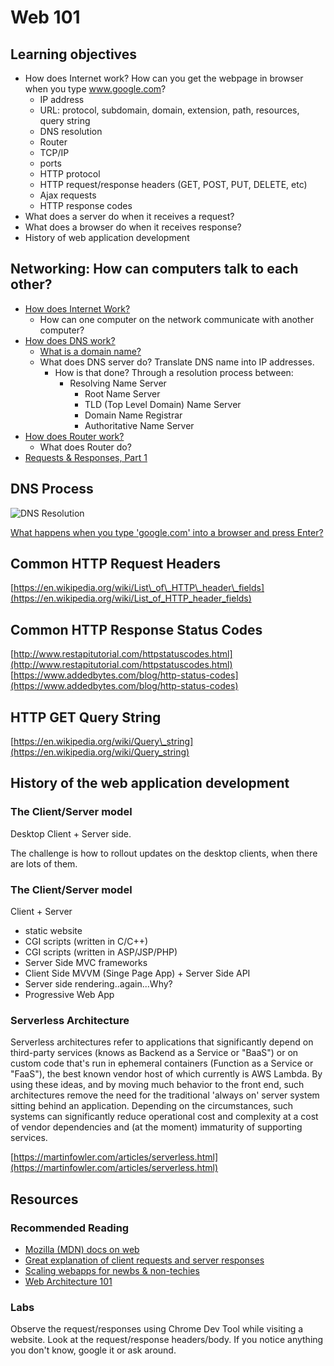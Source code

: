 # Web 101

## Learning objectives

* How does Internet work? How can you get the webpage in browser when you type www.google.com?
  * IP address
  * URL: protocol, subdomain, domain, extension, path, resources, query string
  * DNS resolution
  * Router
  * TCP/IP 
  * ports
  * HTTP protocol
  * HTTP request/response headers \(GET, POST, PUT, DELETE, etc\)
  * Ajax requests
  * HTTP response codes
* What does a server do when it receives a request?
* What does a browser do when it receives response?
* History of web application development     

## Networking: How can computers talk to each other?

* [How does Internet Work?](https://www.youtube.com/watch?v=7_LPdttKXPc)
  * How can one computer on the network communicate with another computer?
* [How does DNS work?](https://www.youtube.com/watch?v=72snZctFFtA)
  * [What is a domain name?](https://8thlight.com/blog/avni-kothari/2018/10/16/domain-name-servers.html)
  * What does DNS server do? Translate DNS name into IP addresses.
    * How is that done? Through a resolution process between:
      * Resolving Name Server
        * Root Name Server
        * TLD \(Top Level Domain\) Name Server
        * Domain Name Registrar 
        * Authoritative Name Server 
* [How does Router work?](https://www.youtube.com/watch?v=f9M6P9IVn7k)
  * What does Router do? 
* [Requests & Responses, Part 1](https://www.youtube.com/watch?v=e4S8zfLdLgQ)

## DNS Process

![DNS Resolution](https://qph.fs.quoracdn.net/main-qimg-38e19cdef7b1ebdbf9bc85430bbc93c1)

[What happens when you type 'google.com' into a browser and press Enter?](https://dev.to/antonfrattaroli/what-happens-when-you-type-googlecom-into-a-browser-and-press-enter-39g8)

## Common HTTP Request Headers

[https://en.wikipedia.org/wiki/List\_of\_HTTP\_header\_fields](https://en.wikipedia.org/wiki/List_of_HTTP_header_fields)

## Common HTTP Response Status Codes

[http://www.restapitutorial.com/httpstatuscodes.html](http://www.restapitutorial.com/httpstatuscodes.html) [https://www.addedbytes.com/blog/http-status-codes](https://www.addedbytes.com/blog/http-status-codes)

## HTTP GET Query String

[https://en.wikipedia.org/wiki/Query\_string](https://en.wikipedia.org/wiki/Query_string)

## History of the web application development

### The Client/Server model

Desktop Client + Server side.

The challenge is how to rollout updates on the desktop clients, when there are lots of them.

### The Client/Server model

Client + Server

* static website
* CGI scripts \(written in C/C++\)
* CGI scripts \(written in ASP/JSP/PHP\)
* Server Side MVC frameworks
* Client Side MVVM \(Singe Page App\) + Server Side API
* Server side rendering..again...Why?
* Progressive Web App

### Serverless Architecture

Serverless architectures refer to applications that significantly depend on third-party services \(knows as Backend as a Service or "BaaS"\) or on custom code that's run in ephemeral containers \(Function as a Service or "FaaS"\), the best known vendor host of which currently is AWS Lambda. By using these ideas, and by moving much behavior to the front end, such architectures remove the need for the traditional 'always on' server system sitting behind an application. Depending on the circumstances, such systems can significantly reduce operational cost and complexity at a cost of vendor dependencies and \(at the moment\) immaturity of supporting services.

[https://martinfowler.com/articles/serverless.html](https://martinfowler.com/articles/serverless.html)

## Resources

### Recommended Reading

* [Mozilla \(MDN\) docs on web](https://developer.mozilla.org/en-US/docs/Learn/Common_questions)
* [Great explanation of client requests and server responses](https://www.youtube.com/watch?v=keo0dglCj7I)
* [Scaling webapps for newbs & non-techies](https://arcentry.com/blog/scaling-webapps-for-newbs-and-non-techies/)
* [Web Architecture 101](https://engineering.videoblocks.com/web-architecture-101-a3224e126947?ref=abhimanyu)

### Labs

Observe the request/responses using Chrome Dev Tool while visiting a website. Look at the request/response headers/body. If you notice anything you don't know, google it or ask around.

